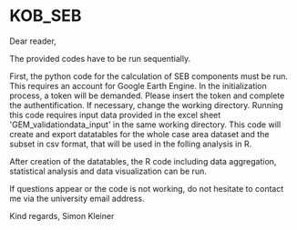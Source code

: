 # KOB_SEB

Dear reader, 

The provided codes have to be run sequentially. 

First, the python code for the calculation of SEB components must be run. This requires an account for Google Earth Engine. In the initialization process, a token will be demanded. Please insert the token and complete the authentification. If necessary, change the working directory. Running this code requires input data provided in the excel sheet 'GEM_validationdata_input' in the same working directory. This code will create and export datatables for the whole case area dataset and the subset in csv format, that will be used in the folling analysis in R. 

After creation of the datatables, the R code including data aggregation, statistical analysis and data visualization can be run.

If questions appear or the code is not working, do not hesitate to contact me via the university email address. 

Kind regards, 
Simon Kleiner
